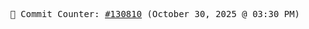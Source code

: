 <p align="center">
    <samp>
        📮 Commit Counter: <a href="https://github.com/Javascript-void0/Javascript-void0/commits/main">#130810</a> (October 30, 2025 @ 03:30 PM)
    </samp>
</p>